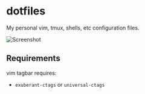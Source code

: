 # dotfiles
My personal vim, tmux, shells, etc configuration files.

![Screenshot](./screenshots/screenshot.png)

## Requirements

vim tagbar requires:

- `exuberant-ctags` or `universal-ctags`
